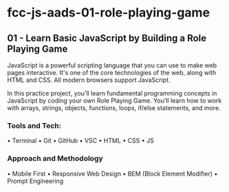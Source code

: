 # fcc-js-aads-01-role-playing-game

## 01 - Learn Basic JavaScript by Building a Role Playing Game

JavaScript is a powerful scripting language that you can use to make web pages interactive. It's one of the core technologies of the web, along with HTML and CSS. All modern browsers support JavaScript.

In this practice project, you'll learn fundamental programming concepts in JavaScript by coding your own Role Playing Game. You'll learn how to work with arrays, strings, objects, functions, loops, if/else statements, and more.

### Tools and Tech:

• Terminal • Git • GitHub • VSC • HTML • CSS • JS

### Approach and Methodology

• Mobile First • Responsive Web Design • BEM (Block Element Modifier) • Prompt Engineering
